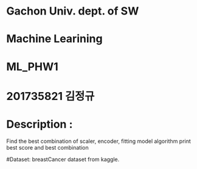 
# Gachon Univ. dept. of SW
# Machine Learining
# ML_PHW1
# 201735821 김정규

# Description :
Find the best combination of scaler, encoder, fitting model algorithm print best score and best combination 

#Dataset: 
breastCancer dataset from kaggle.




